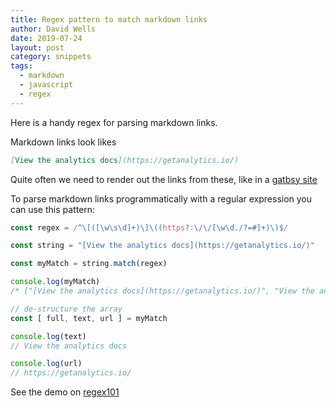 ```yaml
---
title: Regex pattern to match markdown links
author: David Wells
date: 2019-07-24
layout: post
category: snippets
tags:
  - markdown
  - javascript
  - regex
---
```


Here is a handy regex for parsing markdown links.

Markdown links look likes

```md
[View the analytics docs](https://getanalytics.io/)
```

Quite often we need to render out the links from these, like in a [gatbsy site](https://getanalytics.io/)

To parse markdown links programmatically with a regular expression you can use this pattern:

```js
const regex = /^\[([\w\s\d]+)\]\((https?:\/\/[\w\d./?=#]+)\)$/

const string = "[View the analytics docs](https://getanalytics.io/)"

const myMatch = string.match(regex)

console.log(myMatch)
/* ["[View the analytics docs](https://getanalytics.io/)", "View the analytics docs", "https://getanalytics.io/", index: 0, input: "[View the analytics docs](https://getanalytics.io/)", groups: undefined] */

// de-structure the array
const [ full, text, url ] = myMatch

console.log(text)
// View the analytics docs

console.log(url)
// https://getanalytics.io/
```

See the demo on [regex101](https://regex101.com/r/m9dndl/1)

